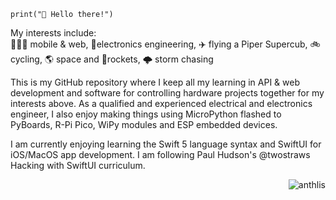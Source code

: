 ```code
print("👋 Hello there!")
```
My interests include: <br>
👨🏼‍💻 mobile & web, 📡electronics engineering, ✈️ flying a Piper Supercub, 🚲 cycling, 🌎 space and 🚀rockets, 🌩 storm chasing

This is my GitHub repository where I keep all my learning in API & web development and software for controlling hardware projects together for my interests above. As a qualified and experienced electrical and electronics engineer, I also enjoy making things using MicroPython flashed to PyBoards, R-Pi Pico, WiPy modules and ESP embedded devices. 

I am currently enjoying learning the Swift 5 language syntax and SwiftUI for iOS/MacOS app development. I am following Paul Hudson's @twostraws Hacking with SwiftUI curriculum. 
<p align="right"> <img src="https://komarev.com/ghpvc/?username=anthlis" alt="anthlis" /> </p>

<a rel="me" href="https://mastodon.nz/@karearea"></a>
